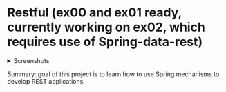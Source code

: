 # Restful (ex00 and ex01 ready, currently working on ex02, which requires use of Spring-data-rest)
<details>
<summary>Screenshots</summary>
<img src="/screenshots/schema.png">
<img src="/screenshots/api.png">
</details>

Summary: goal of this project is to learn how to use Spring mechanisms to develop REST applications

